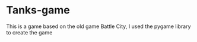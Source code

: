 # Tanks-game
 This is a game based on the old game Battle City, I used the pygame library to create the game
